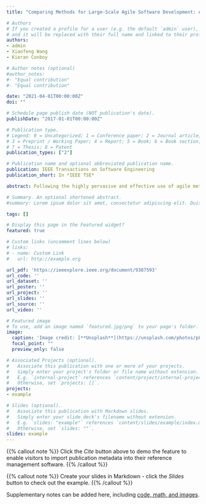 ```yaml
---
title: "Comparing Methods for Large-Scale Agile Software Development: A Systematic Literature Review"

# Authors
# If you created a profile for a user (e.g. the default `admin` user), write the username (folder name) here
# and it will be replaced with their full name and linked to their profile.
authors:
- admin
- Xiaofeng Wang
- Kieran Conboy

# Author notes (optional)
#author_notes:
#- "Equal contribution"
#- "Equal contribution"

date: "2021-04-01T00:00:00Z"
doi: ""

# Schedule page publish date (NOT publication's date).
publishDate: "2017-01-01T00:00:00Z"

# Publication type.
# Legend: 0 = Uncategorized; 1 = Conference paper; 2 = Journal article;
# 3 = Preprint / Working Paper; 4 = Report; 5 = Book; 6 = Book section;
# 7 = Thesis; 8 = Patent
publication_types: ["2"]

# Publication name and optional abbreviated publication name.
publication: IEEE Transactions on Software Engineering
publication_short: In *IEEE TSE*

abstract: Following the highly pervasive and effective use of agile methods at the team level, many software organisations now wish to replicate this success at the organisational level, adopting large-scale agile methods such as SAFe, Scrum-at-Scale, and others. However, this has proven significantly challenging. An analysis of the extant literature reveals a disparate set of studies across each individual method, with no cross-method comparison based on empirical evidence. This systematic literature review compares the main large-scale agile methods, namely SAFe, LeSS, Scrum-at-Scale, DAD, and the Spotify model. It is the first study to analyse and compare each of the method's principles, practices, tools, and metrics in a standardised manner. For each method, it presents not just the original method specifications but also all extensions and modifications to each method proposed by subsequent empirical research. It includes in this comparison not just commercial large-scale methods but also those that have been custom-built in organisations such as Nokia, Ericsson, and others. Based on the findings reported in this study, practitioners can make a more informed decision as to which commercial method or method component or, indeed, custom-built method is better suited to their needs. Our study reveals a number of theoretical and practical issues in the current literature, such as an emphasis on the practices of commercial frameworks at the expense of their underlying principles, or indeed any of the custom method. A set of challenges and success factors associated with the use of large-scale agile methods are identified. The study also identifies a number of research gaps to be addressed across methods.

# Summary. An optional shortened abstract.
#summary: Lorem ipsum dolor sit amet, consectetur adipiscing elit. Duis posuere tellus ac convallis placerat. Proin tincidunt magna sed ex sollicitudin condimentum.

tags: []

# Display this page in the Featured widget?
featured: true

# Custom links (uncomment lines below)
# links:
# - name: Custom Link
#   url: http://example.org

url_pdf: 'https://ieeexplore.ieee.org/document/9387593'
url_code: ''
url_dataset: ''
url_poster: ''
url_project: ''
url_slides: ''
url_source: ''
url_video: ''

# Featured image
# To use, add an image named `featured.jpg/png` to your page's folder.
image:
  caption: 'Image credit: [**Unsplash**](https://unsplash.com/photos/pLCdAaMFLTE)'
  focal_point: ""
  preview_only: false

# Associated Projects (optional).
#   Associate this publication with one or more of your projects.
#   Simply enter your project's folder or file name without extension.
#   E.g. `internal-project` references `content/project/internal-project/index.md`.
#   Otherwise, set `projects: []`.
projects:
- example

# Slides (optional).
#   Associate this publication with Markdown slides.
#   Simply enter your slide deck's filename without extension.
#   E.g. `slides: "example"` references `content/slides/example/index.md`.
#   Otherwise, set `slides: ""`.
slides: example
---
```


{{% callout note %}}
Click the *Cite* button above to demo the feature to enable visitors to import publication metadata into their reference management software.
{{% /callout %}}

{{% callout note %}}
Create your slides in Markdown - click the *Slides* button to check out the example.
{{% /callout %}}

Supplementary notes can be added here, including [code, math, and images](https://wowchemy.com/docs/writing-markdown-latex/).
